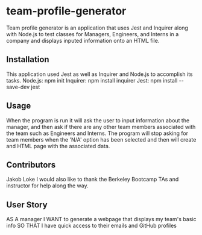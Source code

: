 # team-profile-generator
 Team profile generator is an application that uses Jest and Inquirer along with Node.js to test classes for Managers, Engineers, and Interns in a company and displays inputed information onto an HTML file.
 
 ## Installation
 This application used Jest as well as Inquirer and Node.js to accomplish its tasks.
 Node.js: npm init
 Inquirer: npm install inquirer
 Jest: npm install --save-dev jest
 
 ## Usage
 When the program is run it will ask the user to input information about the manager, and then ask if there are any other team members associated with the team such as Engineers and Interns. The program will stop asking for team members when the 'N/A' option has been selected and then will create and HTML page with the associated data.
 
 ## Contributors
 Jakob Loke
 I would also like to thank the Berkeley Bootcamp TAs and instructor for help along the way.
 
 ## User Story
AS A manager
I WANT to generate a webpage that displays my team's basic info
SO THAT I have quick access to their emails and GitHub profiles
